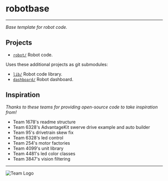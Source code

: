 # robotbase

---
_Base template for robot code._

## Projects

- [`robot/`](robot/src/main/kotlin/org/team9432) Robot code.

Uses these additional projects as git submodules:

- [`lib/`](https://github.com/Team-8-bit/robot-lib) Robot code library.
- [`dashboard/`](https://github.com/Team-8-bit/dashboard) Robot dashboard.

## Inspiration

_Thanks to these teams for providing open-source code to take inspiration from!_

- Team 1678's readme structure
- Team 6328's AdvantageKit swerve drive example and auto builder
- Team 95's drivetrain skew fix
- Team 6328's led control
- Team 254's motor factories
- Team 4099's unit library
- Team 4481's led color classes
- Team 3847's vision filtering

---

![Team Logo](https://github.com/Team-8-bit/2024-Sonic/assets/87742096/9f2b265a-bd20-4c62-a7e0-9c9973b29a20)

